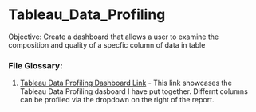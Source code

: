 # Tableau_Data_Profiling

Objective:
Create a dashboard that allows a user to examine the composition and quality of a specfic column of data in table

### File Glossary:
1. [Tableau Data Profiling Dashboard Link](https://public.tableau.com/app/profile/jacob3101/viz/DataProfilingDashboard/Dashboard1?publish=yes) - This link showcases the Tableau Data Profiling dasboard I have put together. Differnt columns can be profiled via the dropdown on the right of the report.


